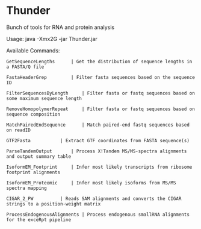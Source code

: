 # Thunder
Bunch of tools for RNA and protein analysis

Usage:	 java -Xmx2G -jar Thunder.jar <Command>

Available Commands: 

	GetSequenceLengths		| Get the distribution of sequence lengths in a FASTA/Q file

	FastaHeaderGrep			| Filter fasta sequences based on the sequence ID

	FilterSequencesByLength		| Filter fasta or fastq sequences based on some maximum sequence length

	RemoveHomopolymerRepeat		| Filter fasta or fastq sequences based on sequence composition

	MatchPairedEndSequence		| Match paired-end fastq sequences based on readID

	GTF2Fasta			| Extract GTF coordinates from FASTA sequence(s)

	ParseTandemOutput		| Process X!Tandem MS/MS-spectra alignments and output summary table

	IsoformEM_Footprint		| Infer most likely transcripts from ribosome footprint alignments

	IsoformEM_Proteomic		| Infer most likely isoforms from MS/MS spectra mapping

	CIGAR_2_PW			| Reads SAM alignments and converts the CIGAR strings to a position-weight matrix

	ProcessEndogenousAlignments	| Process endogenous smallRNA alignments for the exceRpt pipeline


